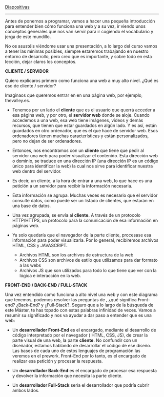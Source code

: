 [Diapositivas](/resources)
***

Antes de ponernos a programar, vamos a hacer una pequeña introducción para entender bien cómo funciona una web y a su vez, ir viendo unos conceptos generales que nos van servir para ir cogiendo el vocabulario y jerga de este mundillo.

No os asustéis viéndome usar una presentación, a lo largo del curso vamos a tener las mínimas posibles, siempre estaremos trabajando en nuestro entorno de desarrollo, pero creo que es importante, y sobre todo en esta lección, dejar claros los conceptos.

**CLIENTE / SERVIDOR**

Quiero explicaros primero como funciona una web a muy alto nivel. ¿Qué es eso de cliente / servidor? 

Imaginaos que queremos entrar en en una página web, por ejemplo, thevalley.es.

- Tenemos por un lado el **cliente**  que es el usuario que querrá acceder a esa página web, y por otro, el **servidor web** donde se aloje. Cuando accedemos a una web, esa web tiene imágenes, vídeos y demás recursos, que tienen que estar guardados en algún lado. Y es así, están guardados en otro ordenador, que es el que hace de servidor web. Esos ordenadores tienen muchas características y están personalizados, pero no dejan de ser ordenadores.

- Entonces, nos encontramos con un **cliente** que tiene que pedir al servidor una web para poder visualizar el contenido. Esta dirección web o dominio, se traduce en una dirección IP (una dirección IP es un código único para identificar la web) la cual nos sirve para identificar nuestra web dentro del servidor.

- Es decir, un cliente, a la hora de entrar a una web, lo que hace es una petición a un servidor para recibir la información necesaria.

- Esta información se agrupa. Muchas veces es necesario que el servidor consulte datos, como puede ser un listado de clientes, que estarán en una base de datos.

- Una vez agrupada, se envía al **cliente.** A través de un protocolo HTTP/HTTPS, un protocolo para la comunicación de esa información en páginas web.

- Ya solo quedaría que el navegador de la parte cliente, procesase esa información para poder visualizarla. Por lo general, recibiremos archivos HTML, CSS y JAVASCRIPT.
    - Archivos HTML son los archivos de estructura de la web
    - Archivos CSS son archivos de estilo que utilizamos para dar formato a las webs
    - Archivos JS que son utilizados para todo lo que tiene que ver con la lógica e interacción en la web.

**FRONT-END / BACK-END / FULL-STACK**

Una vez entendido como funciona a alto nivel una web y con este diagrama que tenemos, podemos resolver las preguntas de , ¿qué significa Front-end? ¿Back-End? y ¿Full-Stack?. Seguro que a lo largo de la búsqueda de este Máster, te has topado con estas palabras infinidad de veces. Vamos a resumir su significado y nos va ayudar a dar paso a entender que es una web:

- Un **desarrollador Front-End** es el encargado, mediante el desarrollo de código interpretado por el navegador ( HTML, CSS, JS), de crear la parte visual de una web, la parte **cliente**. No confundir con un diseñador, estamos hablando de desarrollar el código de ese diseño. Las bases de cada uno de estos lenguajes de programación las veremos en el prework. Front-End por lo tanto, es el encargado de realizar esa petición y procesar la respuesta.

- Un **desarrollador Back-End** es el encargado de procesar esa respuesta y devolver la información que necesita la parte cliente.

- Un **desarrollador Full-Stack** sería el desarrollador que podría cubrir ambos lados.
